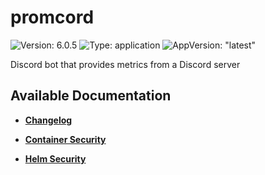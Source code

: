 # promcord

![Version: 6.0.5](https://img.shields.io/badge/Version-6.0.5-informational?style=flat-square) ![Type: application](https://img.shields.io/badge/Type-application-informational?style=flat-square) ![AppVersion: "latest"](https://img.shields.io/badge/AppVersion-"latest"-informational?style=flat-square)

Discord bot that provides metrics from a Discord server

## Available Documentation

- [**Changelog**](CHANGELOG)

- [**Container Security**](container-security)

- [**Helm Security**](helm-security)

